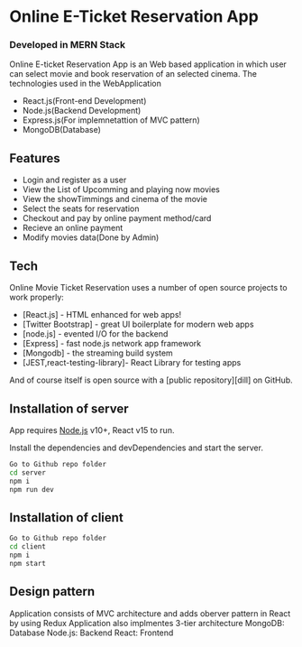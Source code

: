 # Online E-Ticket Reservation App
### Developed in MERN Stack





Online E-ticket Reservation App is an Web based application in which user can select movie and book reservation of an selected cinema. The technologies used in the WebApplication

- React.js(Front-end Development)
- Node.js(Backend Development)
- Express.js(For implemnetattion of MVC pattern)
- MongoDB(Database)

## Features

- Login and register as a user
- View the List of Upcomming and playing now movies
- View the showTimmings and cinema of the movie 
- Select the seats for reservation 
- Checkout and pay by online payment method/card
- Recieve an online payment
- Modify movies data(Done by Admin)


## Tech

Online Movie Ticket Reservation uses a number of open source projects to work properly:

- [React.js] - HTML enhanced for web apps!
- [Twitter Bootstrap] - great UI boilerplate for modern web apps
- [node.js] - evented I/O for the backend
- [Express] - fast node.js network app framework 
- [Mongodb] - the streaming build system
- [JEST,react-testing-library]- React Library for testing apps

And of course  itself is open source with a [public repository][dill]
 on GitHub.

## Installation of server

App requires [Node.js](https://nodejs.org/) v10+, React v15  to run.

Install the dependencies and devDependencies and start the server.

```sh
Go to Github repo folder
cd server
npm i
npm run dev
```
## Installation of client
```sh
Go to Github repo folder
cd client
npm i 
npm start
```

## Design pattern 
Application consists of MVC architecture and adds oberver pattern in React by using Redux
Application also implmentes 3-tier architecture
MongoDB: Database
Node.js: Backend
React: Frontend








